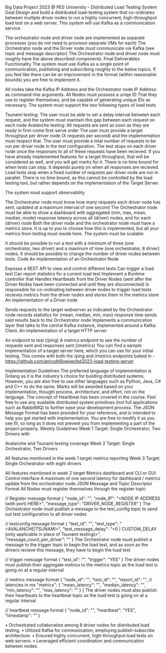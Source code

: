 Big Data Project 2023 @ PES University - Distributed Load Testing System
Goal
Design and build a distributed load-testing system that co-ordinates between
multiple driver nodes to run a highly concurrent, high-throughput load test on a
web server. This system will use Kafka as a communication service.

The orchestrator node and driver node are implemented as separate processes
(you do not need to provision separate VMs for each)
The Orchestrator node and the Driver node must communicate via Kafka (see
topic and message descriptor)
The Orchestrator node and driver node must roughly have the above described
components.
Final Deliverables
Functionality
The system must use Kafka as a single point of communication, publishing and
subscribing roughly to the below topics. If you feel like there can be an
improvement in the format (within reasonable bounds) you are free to implement
it.

All nodes take the Kafka IP Address and the Orchestrator node IP Address as
command-line arguments.
All Nodes must possess a uniqe ID That they use to register themselves, and
be capable of generating unique IDs as necessary.
The system must support the two following types of load tests

Tsunami testing: The user must be able to set a delay interval between
each request, and the system must maintain this gap between each request on
each node
Avalanche testing: All requests are sent as soon as they are ready in
first-come first-serve order
The user must provide a target throughput per driver node (X requests per
second) and the implementation must respect that. The user must provide a
total number of requests to be run per driver node in the test
configuration. The test stops on each driver node once the responses to all
of these requests have been recieved.
If you have already implemented features for a target throughput, that
will be considered as well, and you will get marks for it.
There is no time bound for when tests can stop. It depends purely on when
all responses are recieved.
Load tests stop when a fixed number of requests per driver node are run in
parallel. There is no time bound, as this cannot be controlled by the load
testing tool, but rather depends on the implementation of the Target Server.

The system must support observability

The Orchestrator node must know how many requests each driver node has sent,
updated at a maximum interval of one second
The Orchestrator node must be able to show a dashboard with aggregated {min,
max, mean, median, mode} response latency across all (driver) nodes, and for
each (driver) node
Both the driver node and the orchestrator node must have a metrics store.
It is up to you to choose how this is implemented, but all your metrics from
testing must reside here.
The system must be scalable

It should be possible to run a test with a minimum of three (one
orchestrator, two driver) and a maximum of nine (one orchestrator, 8 driver)
nodes.
It should be possible to change the number of driver nodes between tests.
Code
An implementation of an Orchestrator Node

Exposes a REST API to view and control different tests
Can trigger a load test
Can report statistics for a current load test
Implement a Runtime controller that
Handles Heartbeats from the Driver Nodes (sent after the Driver Nodes
have been connected and until they are disconnected)
Is responsible for co-ordinating between driver nodes to trigger load
tests
recieves metrics from the driver nodes and stores them in the metrics
store
An implementation of a Driver node

Sends requests to the target webserver as indicated by the Orchestrator
node
records statistics for {mean, median, min, max} response time
sends said results back to the Orchestrator node
Implements a communication layer that talks to the central Kafka instance,
implemented around a Kafka Client.
An implementation of a target HTTP server

An endpoint to test (/ping)
A metrics endpoint to see the number of requests sent and responses sent
(/metrics)
You can find a sample implementation of a target server here, which you can use
for your initial testing. This comes with both the /ping and /metrics
endpoints baked in -
https://github.com/anirudhRowjee/bd2023-load-testing-server

Implementation Guidelines
The preferred language of implementation is Golang as it is the industry's
choice for building distributed systems. However, you are also free to use
other languages such as Python, Java, C# and C++ to do the same. Marks will be
awarded based on your implementation, thought process, architecture, and
effort, not on the language.
The concept of Heartbeat has been covered in the course.
Feel free to use any available distributed system primitives (not full
applications such as RabbitMQ) to further ease your development process.
The JSON Message Format has been provided for your reference, and is intended
to help you get started with implementation. You are free to modify it as you
see fit, so long as it does not prevent you from implementing a part of the
project properly.
Weekly Guidelines
Week 1 Target: Single Orchestrator, Two Drivers with

Avalanche and Tsunami testing coverage
Week 2 Target: Single Orchestrator, Two Drivers

All features mentioned in the week 1 target
metrics reporting
Week 3 Target: Single Orchestrator with eight drivers

All features mentioned in week 2 target
Metrics dashboard and CLI or GUI Control interface
A maximum of one second latency for dashboard / metrics update from the
orchestrator node
JSON Message and Topic Descriptor Format
All Nodes must register themselves through the register topic

// Register message format
{
  "node_id": "<NODE ID HERE>",
  "node_IP": "<NODE IP ADDRESS (with port) HERE>",
  "message_type": "DRIVER_NODE_REGISTER"
}
The Orchestrator node must publish a message to the test_config topic to send
out test configuration to all driver nodes

// testconfig message format
{
  "test_id": "<RANDOMLY GENERATED UNQUE TEST ID>",
  "test_type": "<AVALANCHE|TSUNAMI>",
  "test_message_delay": "<0 | CUSTOM_DELAY (only applicable in place of Tsunami testing)>",
  "message_count_per_driver": "<A NUMBER>"
}
The Orchestrator node must publish a message to the trigger topic to begin the
load test, and as soon as the drivers recieve this message, they have to begin
the load test

// trigger message format
{
  "test_id": "<RANDOMLY GENERATED UNQUE TEST ID>",
  "trigger": "YES"
}
The driver nodes must publish their aggregate metrics to the metrics topic as
the load test is going on at a regular interval

// metrics message format
{
  "node_id": "<RANDOMLY GENERATED UNQUE TEST ID>",
  "test_id": "<TEST ID>",
  "report_id": "<RANDOMLY GENERATED ID FOR EACH METRICS MESSAGE>",
  // latencies in ms
  "metrics": {
    "mean_latency": "",
    "median_latency": "",
    "min_latency": "",
    "max_latency": ""
  }
}
The driver nodes must also publish their heartbeats to the heartbeat topic as
the load test is going on at a regular interval

// heartbeat message format
{
  "node_id": "<RANDOMLY GENERATED UNQUE TEST ID>",
  "heartbeat": "YES",
  "timestamp": "<Heartbeat Timestamp>"
}



• Orchestrated collaboration among 8 driver nodes for distributed load testing.
• Utilized Kafka for communication, employing publish-subscribe architecture.
• Ensured highly concurrent, high-throughput load tests on web servers.
• Leveraged efficient coordination and communication between nodes.
